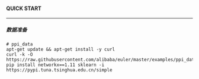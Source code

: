 #### QUICK START

***
##### 数据准备

```
# ppi_data
apt-get update && apt-get install -y curl
curl -k -O https://raw.githubusercontent.com/alibaba/euler/master/examples/ppi_data.py
pip install networkx==1.11 sklearn -i https://pypi.tuna.tsinghua.edu.cn/simple

```


